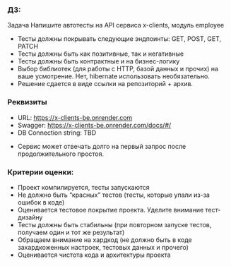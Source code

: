 ### ДЗ:
Задача Напишите автотесты на API сервиса x-clients, модуль employee
- Тесты должны покрывать следующие эндпоинты: GET, POST, GET, PATCH
- Тесты должны быть как позитивные, так и негативные
- Тесты должны быть контрактные и на бизнес-логику
- Выбор библиотек (для работы с HTTP, базой данных и прочих) на ваше усмотрение. Нет, hibernate использовать необязательно.
- Решение сдается в виде ссылки на репозиторий + архив.

### Реквизиты
- URL: https://x-clients-be.onrender.com
- Swagger: https://x-clients-be.onrender.com/docs/#/
- DB Connection string: TBD
* Сервис может отвечать долго на первый запрос после продолжительного простоя.

### Критерии оценки:
- Проект компилируется, тесты запускаются
- Не должно быть “красных” тестов (тесты, которые упали из-за ошибок в коде)
- Оценивается тестовое покрытие проекта. Уделите внимание тест-дизайну
- Тесты должны быть стабильны (при повторном запуске тестов, получаем один и тот же результат)
- Обращаем внимание на хардкод (не должно быть в коде захардкоженных настроек, тестовых данных и прочего)
- Оценивается чистота кода и архитектуры проекта 
